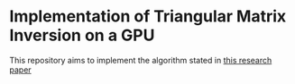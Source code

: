 # Implementation of Triangular Matrix Inversion on a GPU

This repository aims to implement the algorithm stated in <a href='https://ieeexplore.ieee.org/document/6375560/'> this research paper </a>

